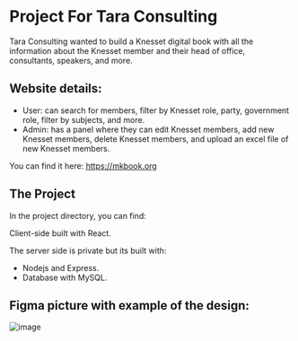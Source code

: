 # Project For Tara Consulting

Tara Consulting wanted to build a Knesset digital book with all the information about the Knesset member and their head of office, consultants, speakers, and more.

## Website details: 
- User: can search for members, filter by Knesset role, party, government role, filter by subjects, and more.
- Admin: has a panel where they can edit Knesset members, add new Knesset members, delete Knesset members, and upload an excel file of new Knesset members.


You can find it here: https://mkbook.org

## The Project

In the project directory, you can find:

Client-side built with React.

The server side is private but its built with:
- Nodejs and Express.
- Database with MySQL.

## Figma picture with example of the design:

![image](https://user-images.githubusercontent.com/61418885/171119087-4f63047a-ea42-4de9-a8ac-5e63632570db.png)


